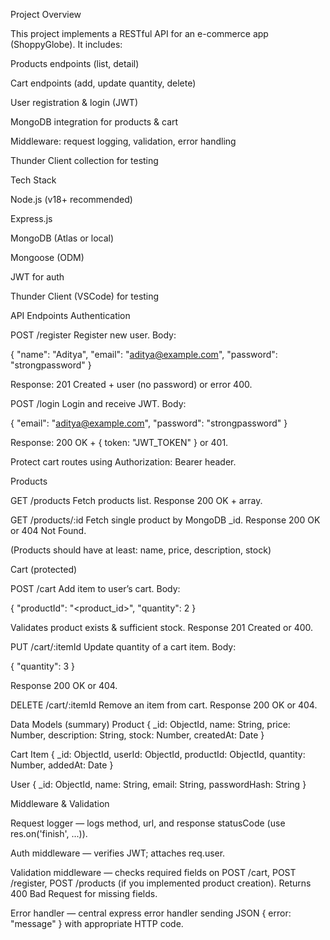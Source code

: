 Project Overview

This project implements a RESTful API for an e-commerce app (ShoppyGlobe). It includes:

Products endpoints (list, detail)

Cart endpoints (add, update quantity, delete)

User registration & login (JWT)

MongoDB integration for products & cart

Middleware: request logging, validation, error handling

Thunder Client collection for testing


Tech Stack

Node.js (v18+ recommended)

Express.js

MongoDB (Atlas or local)

Mongoose (ODM)

JWT for auth

Thunder Client (VSCode) for testing


API Endpoints
Authentication

POST /register
Register new user. Body:

{
  "name": "Aditya",
  "email": "aditya@example.com",
  "password": "strongpassword"
}


Response: 201 Created + user (no password) or error 400.

POST /login
Login and receive JWT. Body:

{
  "email": "aditya@example.com",
  "password": "strongpassword"
}


Response: 200 OK + { token: "JWT_TOKEN" } or 401.

Protect cart routes using Authorization: Bearer <token> header.

Products

GET /products
Fetch products list. Response 200 OK + array.

GET /products/:id
Fetch single product by MongoDB _id. Response 200 OK or 404 Not Found.

(Products should have at least: name, price, description, stock)

Cart (protected)

POST /cart
Add item to user’s cart. Body:

{
  "productId": "<product_id>",
  "quantity": 2
}


Validates product exists & sufficient stock. Response 201 Created or 400.

PUT /cart/:itemId
Update quantity of a cart item. Body:

{ "quantity": 3 }


Response 200 OK or 404.

DELETE /cart/:itemId
Remove an item from cart. Response 200 OK or 404.

Data Models (summary)
Product
{
  _id: ObjectId,
  name: String,
  price: Number,
  description: String,
  stock: Number,
  createdAt: Date
}

Cart Item
{
  _id: ObjectId,
  userId: ObjectId,
  productId: ObjectId,
  quantity: Number,
  addedAt: Date
}

User
{
  _id: ObjectId,
  name: String,
  email: String,
  passwordHash: String
}

Middleware & Validation 

Request logger — logs method, url, and response statusCode (use res.on('finish', ...)).

Auth middleware — verifies JWT; attaches req.user.

Validation middleware — checks required fields on POST /cart, POST /register, POST /products (if you implemented product creation). Returns 400 Bad Request for missing fields.

Error handler — central express error handler sending JSON { error: "message" } with appropriate HTTP code.



